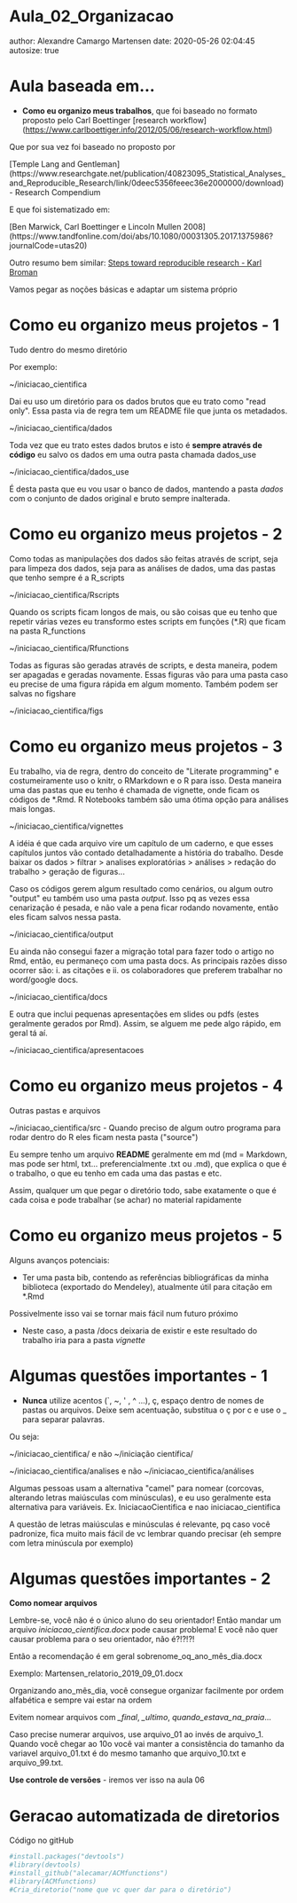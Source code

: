 <style>
body {
    overflow: scroll;
}
</style>

Aula_02_Organizacao
========================================================
author: Alexandre Camargo Martensen
date: 2020-05-26 02:04:45
autosize: true

Aula baseada em...
========================================================
<p>

- **Como eu organizo meus trabalhos**, que foi baseado no formato proposto pelo Carl Boettinger [research workflow] (https://www.carlboettiger.info/2012/05/06/research-workflow.html)
<p>
Que por sua vez foi baseado no proposto por
<p>
[Temple Lang and Gentleman](https://www.researchgate.net/publication/40823095_Statistical_Analyses_and_Reproducible_Research/link/0deec5356feeec36e2000000/download) - Research Compendium
<p>
E que foi sistematizado em:
<p>
[Ben Marwick, Carl Boettinger e Lincoln Mullen 2008](https://www.tandfonline.com/doi/abs/10.1080/00031305.2017.1375986?journalCode=utas20)

Outro resumo bem similar:
[Steps toward reproducible research - Karl Broman](https://kbroman.org/steps2rr/)

Vamos pegar as noções básicas e adaptar um sistema próprio

Como eu organizo meus projetos - 1
========================================================

Tudo dentro do mesmo diretório

Por exemplo:

~/iniciacao_cientifica

Dai eu uso um diretório para os dados brutos que eu trato como "read only". Essa pasta via de regra tem um README file que junta os metadados.

~/iniciacao_cientifica/dados

Toda vez que eu trato estes dados brutos e isto é **sempre através de código** eu salvo os dados em uma outra pasta chamada dados_use

~/iniciacao_cientifica/dados_use

É desta pasta que eu vou usar o banco de dados, mantendo a pasta *dados* com o conjunto de dados original e bruto sempre inalterada.


Como eu organizo meus projetos - 2
========================================================

Como todas as manipulações dos dados são feitas através de script, seja para limpeza dos dados, seja para as análises de dados, uma das pastas que tenho sempre é a R_scripts

~/iniciacao_cientifica/Rscripts

Quando os scripts ficam longos de mais, ou são coisas que eu tenho que repetir várias vezes eu transformo estes scripts em funções (*.R) que ficam na pasta R_functions

~/iniciacao_cientifica/Rfunctions

Todas as figuras são geradas através de scripts, e desta maneira, podem ser apagadas e geradas novamente. Essas figuras vão para uma pasta  caso eu precise de uma figura rápida em algum momento. Também podem ser salvas no figshare

~/iniciacao_cientifica/figs


Como eu organizo meus projetos - 3
========================================================

Eu trabalho, via de regra, dentro do conceito de "Literate programming" e costumeiramente uso o knitr, o RMarkdown e o R para isso. Desta maneira uma das pastas que eu tenho é chamada de vignette, onde ficam os códigos de *.Rmd. R Notebooks também são uma ótima opção para análises mais longas.

~/iniciacao_cientifica/vignettes

A idéia é que cada arquivo vire um capítulo de um caderno, e que esses capítulos juntos vão contado detalhadamente a história do trabalho. Desde baixar os dados > filtrar > analises exploratórias > análises > redação do trabalho > geração de figuras...

Caso os códigos gerem algum resultado como cenários, ou algum outro "output" eu também uso uma pasta *output*. Isso pq as vezes essa cenarização é pesada, e não vale a pena ficar rodando novamente, então eles ficam salvos nessa pasta.

~/iniciacao_cientifica/output

Eu ainda não consegui fazer a migração total para fazer todo o artigo no Rmd, então, eu permaneço com uma pasta docs. As principais razões disso ocorrer são: i. as citações e ii. os colaboradores que preferem trabalhar no word/google docs.

~/iniciacao_cientifica/docs

E outra que inclui pequenas apresentações em slides ou pdfs (estes geralmente gerados por Rmd). Assim, se alguem me pede algo rápido, em geral tá aí.

~/iniciacao_cientifica/apresentacoes

Como eu organizo meus projetos - 4
========================================================

Outras pastas e arquivos

~/iniciacao_cientifica/src  - Quando preciso de algum outro programa  para rodar dentro do R eles ficam nesta pasta ("source")

<p>

Eu sempre tenho um arquivo **README** geralmente em md (md = Markdown, mas pode ser html, txt... preferencialmente .txt ou .md), que explica o que é o trabalho, o que eu tenho em cada uma das pastas e etc.

Assim, qualquer um que pegar o diretório todo, sabe exatamente o que é cada coisa e pode trabalhar (se achar) no material rapidamente


Como eu organizo meus projetos - 5
========================================================

Alguns avanços potenciais:

- Ter uma pasta bib, contendo as referências bibliográficas da minha biblioteca (exportado do Mendeley), atualmente útil para citação em *.Rmd
<p>Possivelmente isso vai se tornar mais fácil num futuro próximo

- Neste caso, a pasta /docs deixaria de existir e este resultado do trabalho iria para a pasta *vignette*

Algumas questões importantes - 1
========================================================

- **Nunca** utilize acentos (`, ~, ' , ^ ...), ç, espaço dentro de nomes de pastas ou arquivos. Deixe sem acentuação, substitua o ç por c e use o _ para separar palavras.

Ou seja:

~/iniciacao_cientifica/  e não  ~/iniciação científica/


~/iniciacao_cientifica/analises e não  ~/iniciacao_cientifica/análises

Algumas pessoas usam a alternativa "camel" para nomear (corcovas, alterando letras maiúsculas com minúsculas), e eu uso geralmente esta alternativa para variáveis. Ex. IniciacaoCientifica e nao iniciacao_cientifica

A questão de letras maiúsculas e minúsculas é relevante, pq caso você padronize, fica muito mais fácil de vc lembrar quando precisar (eh sempre com letra minúscula por exemplo)


Algumas questões importantes - 2
========================================================

**Como nomear arquivos**

Lembre-se, você não é o único aluno do seu orientador! Então mandar um arquivo *iniciacao_cientifica.docx* pode causar problema! E você não quer causar problema para o seu orientador, não é?!?!?!

Então a recomendação é em geral sobrenome_oq_ano_mês_dia.docx

Exemplo: Martensen_relatorio_2019_09_01.docx

Organizando ano_mês_dia, você consegue organizar facilmente por ordem alfabética e sempre vai estar na ordem

Evitem nomear arquivos com *_final*,   *_ultimo*,   *quando_estava_na_praia*... 

Caso precise numerar arquivos, use arquivo_01 ao invés de arquivo_1. Quando você chegar ao 10o você vai manter a consistência do tamanho da variavel arquivo_01.txt é do mesmo tamanho que arquivo_10.txt e arquivo_99.txt.

**Use controle de versões** - iremos ver isso na aula 06

Geracao automatizada de diretorios
========================================================

Código no gitHub

```r
#install.packages("devtools")
#library(devtools)
#install_github("alecamar/ACMfunctions")
#library(ACMfunctions)
#Cria_diretorio("nome que vc quer dar para o diretório")
```


